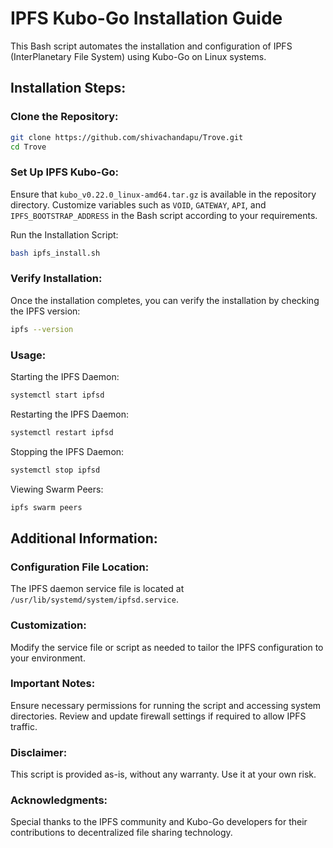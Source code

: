# IPFS Kubo-Go Installation Guide

This Bash script automates the installation and configuration of IPFS (InterPlanetary File System) using Kubo-Go on Linux systems.

## Installation Steps:

### Clone the Repository:
```bash
git clone https://github.com/shivachandapu/Trove.git
cd Trove
```

### Set Up IPFS Kubo-Go:

Ensure that `kubo_v0.22.0_linux-amd64.tar.gz` is available in the repository directory.
Customize variables such as `VOID`, `GATEWAY`, `API`, and `IPFS_BOOTSTRAP_ADDRESS` in the Bash script according to your requirements.

Run the Installation Script:
```bash
bash ipfs_install.sh
```

### Verify Installation:
Once the installation completes, you can verify the installation by checking the IPFS version:
```bash
ipfs --version
```
### Usage:

Starting the IPFS Daemon:
```bash
systemctl start ipfsd
```

Restarting the IPFS Daemon:
```bash
systemctl restart ipfsd
```

Stopping the IPFS Daemon:
```bash
systemctl stop ipfsd
```
Viewing Swarm Peers:
```bash
ipfs swarm peers
```

## Additional Information:

### Configuration File Location:
The IPFS daemon service file is located at `/usr/lib/systemd/system/ipfsd.service`.

### Customization:
Modify the service file or script as needed to tailor the IPFS configuration to your environment.

### Important Notes:
Ensure necessary permissions for running the script and accessing system directories.
Review and update firewall settings if required to allow IPFS traffic.

### Disclaimer:
This script is provided as-is, without any warranty. Use it at your own risk.

### Acknowledgments:
Special thanks to the IPFS community and Kubo-Go developers for their contributions to decentralized file sharing technology.
